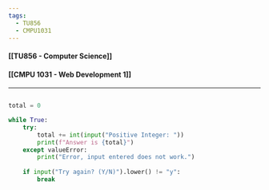 ```yaml
---
tags:
  - TU856
  - CMPU1031
---
```

#### [[TU856 - Computer Science]]
#### [[CMPU 1031 - Web Development 1]]

---

``` python

total = 0

while True:
	try:
		total += int(input("Positive Integer: "))
		print(f"Answer is {total}")
	except valueError:
		print("Error, input entered does not work.")
	 
	if input("Try again? (Y/N)").lower() != "y":
		break


```

